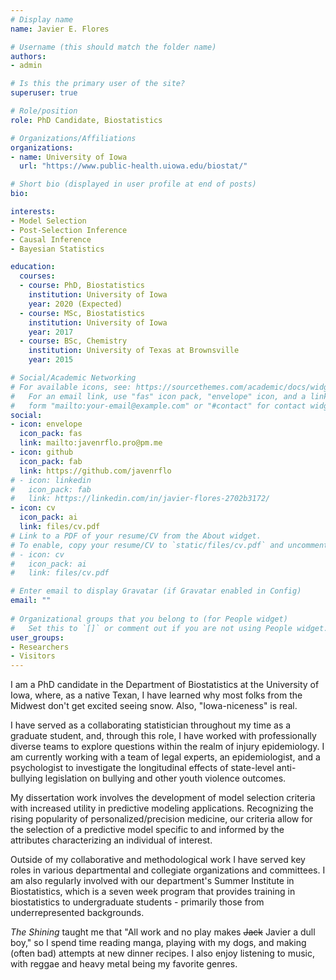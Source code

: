 ```yaml
---
# Display name
name: Javier E. Flores

# Username (this should match the folder name)
authors:
- admin

# Is this the primary user of the site?
superuser: true

# Role/position
role: PhD Candidate, Biostatistics

# Organizations/Affiliations
organizations:
- name: University of Iowa
  url: "https://www.public-health.uiowa.edu/biostat/"

# Short bio (displayed in user profile at end of posts)
bio: 

interests:
- Model Selection
- Post-Selection Inference
- Causal Inference
- Bayesian Statistics

education:
  courses:
  - course: PhD, Biostatistics
    institution: University of Iowa
    year: 2020 (Expected)
  - course: MSc, Biostatistics
    institution: University of Iowa
    year: 2017
  - course: BSc, Chemistry
    institution: University of Texas at Brownsville
    year: 2015

# Social/Academic Networking
# For available icons, see: https://sourcethemes.com/academic/docs/widgets/#icons
#   For an email link, use "fas" icon pack, "envelope" icon, and a link in the
#   form "mailto:your-email@example.com" or "#contact" for contact widget.
social:
- icon: envelope
  icon_pack: fas
  link: mailto:javenrflo.pro@pm.me
- icon: github
  icon_pack: fab
  link: https://github.com/javenrflo
# - icon: linkedin
#   icon_pack: fab
#   link: https://linkedin.com/in/javier-flores-2702b3172/
- icon: cv
  icon_pack: ai
  link: files/cv.pdf
# Link to a PDF of your resume/CV from the About widget.
# To enable, copy your resume/CV to `static/files/cv.pdf` and uncomment the lines below.  
# - icon: cv
#   icon_pack: ai
#   link: files/cv.pdf

# Enter email to display Gravatar (if Gravatar enabled in Config)
email: ""
  
# Organizational groups that you belong to (for People widget)
#   Set this to `[]` or comment out if you are not using People widget.  
user_groups:
- Researchers
- Visitors
---
```


I am a PhD candidate in the Department of Biostatistics at the University of Iowa, where, as a native Texan, I have learned why most folks from the Midwest don't get excited seeing snow.  Also, "Iowa-niceness" is real.

I have served as a collaborating statistician throughout my time as a graduate student, and,  through this role, I have worked with professionally diverse teams to explore questions within the realm of injury epidemiology. I am currently working with a team of legal experts, an epidemiologist, and a psychologist to investigate the longitudinal effects of state-level anti-bullying legislation on bullying and other youth violence outcomes.

My dissertation work involves the development of model selection criteria with increased utility in predictive modeling applications. Recognizing the rising popularity of personalized/precision medicine, our criteria allow for the selection of a predictive model specific to and informed by the attributes characterizing an individual of interest.

Outside of my collaborative and methodological work I have served key roles in various departmental and collegiate organizations and committees. I am also regularly involved with our department's Summer Institute in Biostatistics, which is a seven week program that provides training in biostatistics to undergraduate students - primarily those from underrepresented backgrounds.

*The Shining* taught me that "All work and no play makes ~~Jack~~ Javier a dull boy," so I spend time reading manga, playing with my dogs, and making (often bad) attempts at new dinner recipes. I also enjoy listening to music, with reggae and heavy metal being my favorite genres.


<!--
A couple of the statistical topics Javier has developed a particular interest in are model selection (especially in high-dimensional settings) and post-selection inference. Through his professional collaborations with individuals outside the Department of Biostatistics, he has also developed an appreciation for injury epidemiological and health disparities research.

Research activity aside, Javier is actively involved within his student and professional community, having held presidential positions (among other roles of high responsibility) within departmental and collegiate organizations. Javier has a deep passion for teaching and mentoring, and is fortunate enough to consistently do both through the Iowa Summer Institute in Biostatistics (ISIB) - a summer program designed to provide biostatistical research education and training to undergraduate students, particularly those from underrepresented backgrounds.
-->
